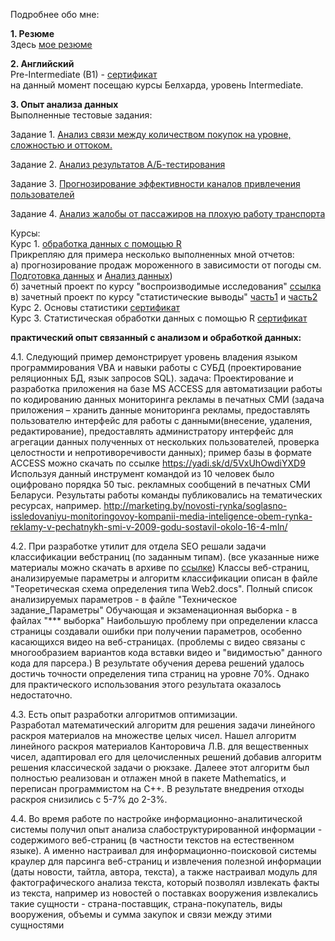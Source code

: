 Подробнее обо мне:

**1. Резюме**  
Здесь [мое резюме](http://jobs.tut.by/resume/69a58361ff02a111a30039ed1f794e66434f43)

**2. Английский**  
Pre-Intermediate (B1) - [сертификат](https://yadi.sk/i/CZigBEAjoy9f6)  
на данный момент посещаю курсы Белхарда, уровень Intermediate.  

**3. Опыт анализа данных**  
Выполненные тестовые задания:  

Задание 1. [Анализ связи между количеством покупок на уровне, сложностью и оттоком.](http://htmlpreview.github.io/?https://github.com/Grag2015/testInfotech/blob/master/Task_1_match-3.html)

Задание 2. [Анализ результатов А/Б-тестирования](http://htmlpreview.github.io/?https://github.com/Grag2015/testInfotech/blob/master/Task_3_AB-test.html)  

Задание 3. [Прогнозирование эффективности каналов привлечения пользователей](http://htmlpreview.github.io/?https://github.com/Grag2015/testInfotech/blob/master/Task_2_advert_channels.html)

Задание 4. [Анализ жалобы от пассажиров на плохую работу транспорта](http://htmlpreview.github.io/?https://github.com/Grag2015/testWG/blob/master/Task_2_Minsktrans.html)  

Курсы:  
Курс 1.  [обработка данных с помощью R](https://www.coursera.org/specializations/jhudatascience)  
Прикрепляю для примера несколько выполненных мной отчетов:  
а) прогнозирование продаж мороженного в зависимости от погоды
см. [Подготовка данных](https://github.com/Grag2015/ice-cream/blob/master/9_Weather/Preproc-weather.md) и [Анализ данных](https://github.com/Grag2015/ice-cream/blob/master/9_Weather/Analys_Sales_Weather_TOP.md))   
б) зачетный проект по курсу "воспроизводимые исследования" [ссылка](https://github.com/Grag2015/Coursera/blob/master/4_Reproducible%20Research/RepData_PeerAssessment2/StormData_analysis.md)  
в) зачетный проект по курсу "статистические выводы"   [часть1](https://github.com/Grag2015/Coursera/blob/master/5_Statistical%20Inference/Assessment1_part1.md) и [часть2](https://github.com/Grag2015/Coursera/blob/master/5_Statistical%20Inference/Assessment1_part2.md)  
Курс 2. Основы статистики [сертификат](https://stepic.org/certificate/121f708b0704c6aa633a4725459bb867c3dad996.pdf)  
Курс 3. Статистическая обработки данных с помощью R [сертификат](https://stepic.org/certificate/35e817e40802f50e366699ead6981bbacedf26b9.pdf)  

**практический опыт связанный с анализом и обработкой данных:**   

4.1. Следующий пример демонстрирует уровень владения языком программирования VBA и навыки работы с СУБД (проектирование реляционных БД, язык запросов SQL). задача: Проектирование и разработка приложения на базе MS ACCESS для автоматизации работы по кодированию данных мониторинга рекламы в печатных СМИ (задача приложения – хранить данные мониторинга рекламы, предоставлять пользователю интерфейс для работы с данными(внесение, удаления, редактирование), предоставлять администратору интерфейс для агрегации данных полученных от нескольких пользователей, проверка целостности и непротиворечивости данных); пример базы в формате ACCESS можно скачать по ссылке https://yadi.sk/d/5VxUhOwdiYXD9 Используя данный инструмент командой из 10 человек было оцифровано порядка 50 тыс. рекламных сообщений в печатных СМИ Беларуси. Результаты работы команды публиковались на тематических ресурсах, например. http://marketing.by/novosti-rynka/soglasno-issledovaniyu-monitoringovoy-kompanii-media-inteligence-obem-rynka-reklamy-v-pechatnykh-smi-v-2009-godu-sostavil-okolo-16-4-mln/  

4.2. При разработке утилит для отдела SEO решали задачи классификации вебстраниц (по заданным типам). (все указанные ниже материалы можно скачать в архиве по [ссылке](https://yadi.sk/d/SkM-ZqkEiYYh6))
Классы веб-страниц, анализируемые параметры и алгоритм классификации описан в файле "Теоретическая схема 
определения типа Web2.docs".
Полный список анализируемых параметров - в файле "Техническое задание_Параметры"
Обучающая и экзаменационная выборка - в файлах "*** выборка"
Наибольшую проблему при определении
класса страницы создавали ошибки при получении параметров, особенно касающихся видео на веб-страницах.
(проблемы с видео связаны с многообразием вариантов кода вставки видео и "видимостью" данного кода для парсера.)
В результате обучения дерева решений удалось достичь точности определения 
типа страниц на уровне 70%. Однако для практического использования этого
результата оказалось недостаточно.   

4.3. Есть опыт разработки алгоритмов оптимизации.  
Разработал математический алгоритм для решения задачи линейного раскроя материалов на множестве целых чисел. Нашел алгоритм линейного раскроя материалов Канторовича Л.В. для вещественных чисел, адаптировал
его для целочисленных решений добавив алгоритм решения классической задачи о рюкзаке. Далеее этот алгоритм был полностью реализован и отлажен мной в пакете Mathematics, и переписан программистом на С++. В результате внедрения отходы раскроя снизились с 5-7% до 2-3%.  

4.4. Во время работе по настройке информационно-аналитической системы получил опыт анализа слабоструктурированной информации - содержимого веб-страниц (в частности текстов на естественном языке). А именно настраивал для информационно-поисковой системы краулер для парсинга веб-страниц и извлечения полезной информации (даты новости, тайтла, автора, текста), а также настраивал модуль для фактографического анализа текста, который позволял извлекать факты из текста, например из новостей о поставках вооружения извлекались такие сущности - страна-поставщик, страна-покупатель, виды вооружения, объемы и сумма закупок и связи между этими сущностями
